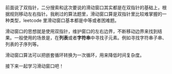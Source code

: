 前面说了双指针，二分搜索和这次要说的滑动窗口其实都是在双指针的基础上，根据规则移动左右指针。我刷过的算法题里，滑动窗口算是双指针里比较难掌握的一种类型，leetcode 里滑动窗口基本都是中等或者困难题。

滑动窗口的思想就是使用双指针，维护窗口的左右边界，不断移动边界来找到结果。一般使用的场景是，在**列表**或者**字符串**中寻找子元素。例如寻找字符串子串、列表的子序列等。

滑动窗口算法可以把嵌套循环转换为一次循环，用来降低时间复杂度。

接下来一起学习滑动窗口吧！
